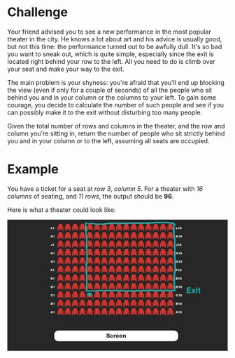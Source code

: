# Challenge
Your friend advised you to see a new performance in the most popular theater in the city.
He knows a lot about art and his advice is usually good, but not this time: the performance turned out to be awfully dull.
It's so bad you want to sneak out, which is quite simple, especially since the exit is located right behind your row to the left.
All you need to do is climb over your seat and make your way to the exit.

The main problem is your shyness: you're afraid that you'll end up blocking the view (even if only for a couple of seconds) of all the people who sit behind you and in your column or the columns to your left.
To gain some courage, you decide to calculate the number of such people and see if you can possibly make it to the exit without disturbing too many people.

Given the total number of rows and columns in the theater, and the row and column you're sitting in, return the number of people who sit strictly behind you and in your column or to the left, assuming all seats are occupied.

# Example
You have a ticket for a seat at *row 3*, *column 5*.
For a theater with *16 columns* of seating, and *11 rows*, the output should be **96**.

Here is what a theater could look like:

![Theater Seating]

[Theater Seating]: ./theater-seating.jpg 'An example theater with 11 rows and 16 columns of seats. It highlights how many viewers could be disturbed, given a seat arrangment of "D5".'
